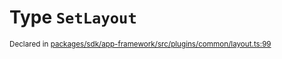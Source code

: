 # Type `SetLayout`
<sub>Declared in [packages/sdk/app-framework/src/plugins/common/layout.ts:99](https://github.com/dxos/dxos/blob/ee0bfefcb/packages/sdk/app-framework/src/plugins/common/layout.ts#L99)</sub>






